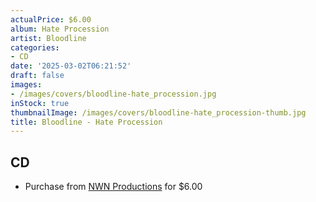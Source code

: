 ```yaml
---
actualPrice: $6.00
album: Hate Procession
artist: Bloodline
categories:
- CD
date: '2025-03-02T06:21:52'
draft: false
images:
- /images/covers/bloodline-hate_procession.jpg
inStock: true
thumbnailImage: /images/covers/bloodline-hate_procession-thumb.jpg
title: Bloodline - Hate Procession
---
```


## CD
* Purchase from [NWN Productions](http://shop.nwnprod.com/index.php?route=product/product&path=93&product_id=2015&sort=pd.name&order=ASC) for $6.00
